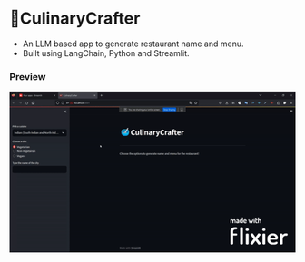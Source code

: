 ﻿# 🥣CulinaryCrafter

 - An LLM based app to generate restaurant name and menu.
 - Built using LangChain, Python and Streamlit.

### Preview
![Preview](https://github.com/imveeru/langchain-tutorials/blob/main/culinary_crafter_preview.gif)
